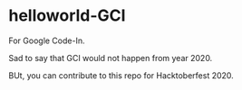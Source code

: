 # helloworld-GCI

For Google Code-In.

Sad to say that GCI would not happen from year 2020.

BUt, you can contribute to this repo for Hacktoberfest 2020.
